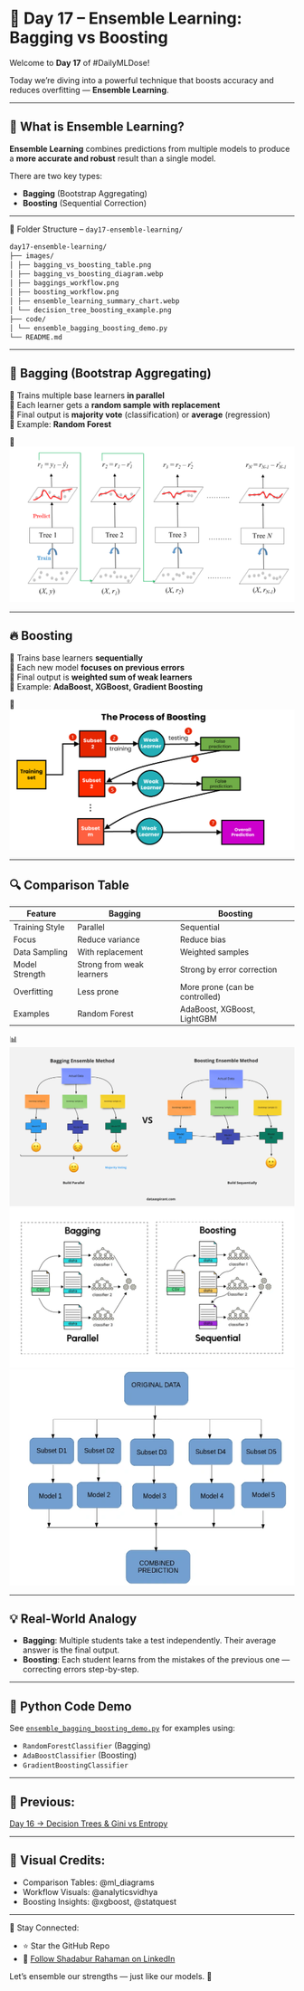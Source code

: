 # 🧩 Day 17 – Ensemble Learning: Bagging vs Boosting

Welcome to **Day 17** of #DailyMLDose!

Today we’re diving into a powerful technique that boosts accuracy and reduces overfitting — **Ensemble Learning**.

---

## 📌 What is Ensemble Learning?

**Ensemble Learning** combines predictions from multiple models to produce a **more accurate and robust** result than a single model.

There are two key types:
- **Bagging** (Bootstrap Aggregating)
- **Boosting** (Sequential Correction)

---

📂 Folder Structure – `day17-ensemble-learning/`
```
day17-ensemble-learning/
├── images/
│ ├── bagging_vs_boosting_table.png
│ ├── bagging_vs_boosting_diagram.webp
│ ├── baggings_workflow.png
│ ├── boosting_workflow.png
│ ├── ensemble_learning_summary_chart.webp
│ └── decision_tree_boosting_example.png
├── code/
│ └── ensemble_bagging_boosting_demo.py
└── README.md
```

---

## 🧠 Bagging (Bootstrap Aggregating)

🔹 Trains multiple base learners **in parallel**  
🔹 Each learner gets a **random sample with replacement**  
🔹 Final output is **majority vote** (classification) or **average** (regression)  
🔹 Example: **Random Forest**

📸  
![Bagging Workflow](%20images/baggings_workflow.png)

---

## 🔥 Boosting

🔸 Trains base learners **sequentially**  
🔸 Each new model **focuses on previous errors**  
🔸 Final output is **weighted sum of weak learners**  
🔸 Example: **AdaBoost, XGBoost, Gradient Boosting**

📸  
![Boosting Workflow](%20images/boosting_workflow.png)

---

## 🔍 Comparison Table

| Feature           | Bagging                         | Boosting                         |
|------------------|----------------------------------|----------------------------------|
| Training Style    | Parallel                        | Sequential                       |
| Focus             | Reduce variance                 | Reduce bias                      |
| Data Sampling     | With replacement                | Weighted samples                 |
| Model Strength    | Strong from weak learners       | Strong by error correction       |
| Overfitting       | Less prone                      | More prone (can be controlled)   |
| Examples          | Random Forest                   | AdaBoost, XGBoost, LightGBM      |

📊  
![Visual Table](%20images/bagging_vs_boosting_table.png)  
![Side-by-Side](%20images/bagging_vs_boosting_diagram.webp)  
![Summary Chart](%20images/ensemble_learning_summary_chart.webp)

---

## 💡 Real-World Analogy

- **Bagging**: Multiple students take a test independently. Their average answer is the final output.  
- **Boosting**: Each student learns from the mistakes of the previous one — correcting errors step-by-step.

---

## 🧪 Python Code Demo

See [`ensemble_bagging_boosting_demo.py`](code/ensemble_bagging_boosting_demo.py) for examples using:

- `RandomForestClassifier` (Bagging)
- `AdaBoostClassifier` (Boosting)
- `GradientBoostingClassifier`

---

## 🔁 Previous:
[Day 16 → Decision Trees & Gini vs Entropy](../day16-decision-trees)

---

## 🎨 Visual Credits:
- Comparison Tables: @ml_diagrams  
- Workflow Visuals: @analyticsvidhya  
- Boosting Insights: @xgboost, @statquest

---

📌 Stay Connected:
- ⭐ Star the GitHub Repo  
- 🔗 [Follow Shadabur Rahaman on LinkedIn](https://www.linkedin.com/in/shadabur-rahaman-1b5703249)

Let’s ensemble our strengths — just like our models. 🚀
